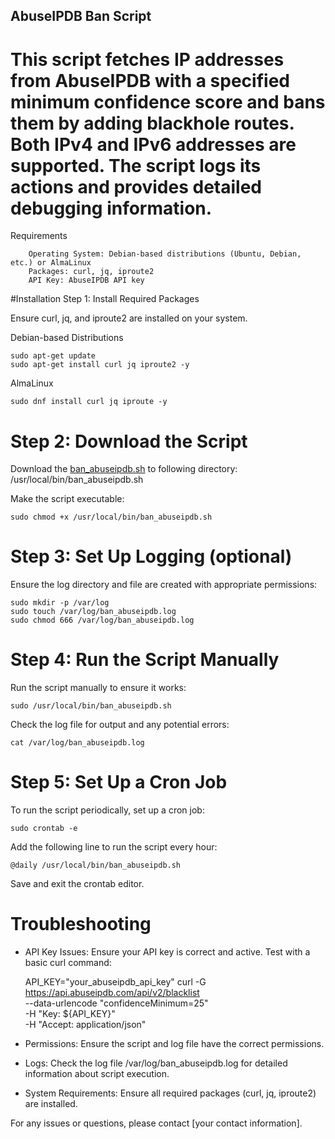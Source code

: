 ## AbuseIPDB Ban Script

# This script fetches IP addresses from AbuseIPDB with a specified minimum confidence score and bans them by adding blackhole routes. Both IPv4 and IPv6 addresses are supported. The script logs its actions and provides detailed debugging information.
Requirements

```
    Operating System: Debian-based distributions (Ubuntu, Debian, etc.) or AlmaLinux
    Packages: curl, jq, iproute2
    API Key: AbuseIPDB API key
```

#Installation
Step 1: Install Required Packages

Ensure curl, jq, and iproute2 are installed on your system.

Debian-based Distributions

```
sudo apt-get update
sudo apt-get install curl jq iproute2 -y
```

AlmaLinux

```
sudo dnf install curl jq iproute -y
```

# Step 2: Download the Script

Download the [ban_abuseipdb.sh](ban_abuseipdb.sh) to following directory:
/usr/local/bin/ban_abuseipdb.sh

Make the script executable:

```
sudo chmod +x /usr/local/bin/ban_abuseipdb.sh
```

# Step 3: Set Up Logging (optional)

Ensure the log directory and file are created with appropriate permissions:

```
sudo mkdir -p /var/log
sudo touch /var/log/ban_abuseipdb.log
sudo chmod 666 /var/log/ban_abuseipdb.log
```

# Step 4: Run the Script Manually

Run the script manually to ensure it works:

```
sudo /usr/local/bin/ban_abuseipdb.sh
```

Check the log file for output and any potential errors:

```
cat /var/log/ban_abuseipdb.log
```

# Step 5: Set Up a Cron Job

To run the script periodically, set up a cron job:

```
sudo crontab -e
```

Add the following line to run the script every hour:

```
@daily /usr/local/bin/ban_abuseipdb.sh
```

Save and exit the crontab editor.

# Troubleshooting


   - API Key Issues:
        Ensure your API key is correct and active. Test with a basic curl command:

        API_KEY="your_abuseipdb_api_key"
        curl -G https://api.abuseipdb.com/api/v2/blacklist \
            --data-urlencode "confidenceMinimum=25" \
            -H "Key: ${API_KEY}" \
            -H "Accept: application/json"

   - Permissions:
        Ensure the script and log file have the correct permissions.

   - Logs:
        Check the log file /var/log/ban_abuseipdb.log for detailed information about script execution.

   - System Requirements:
        Ensure all required packages (curl, jq, iproute2) are installed.


For any issues or questions, please contact [your contact information].
